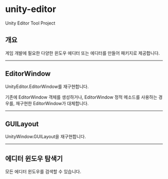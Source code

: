 # unity-editor
Unity Editor Tool Project

## 개요
게임 개발에 필요한 다양한 윈도우 에디터 또는 에디터를 만들어 패키지로 제공합니다.

-------------------------

## EditorWindow
UnityEditor.EditorWindow를 재구현합니다.

기존에 EditorWindow 객체를 생성하거나, EditorWindow 정적 메소드를 사용하는 경우를, 재구현한 EditorWindow가 대체합니다.

----------------------------------

## GUILayout
UnityWindow.GUILayout을 재구현합니다.

---------------------------------

## 에디터 윈도우 탐색기
모든 에디터 윈도우를 검색할 수 있습니다. 

